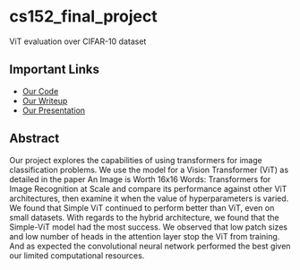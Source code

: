 # cs152_final_project
ViT evaluation over CIFAR-10 dataset

## Important Links

* [Our Code](https://github.com/f-wright/ViT-implementation/tree/d7c5d79dc8656cc55ae0ce606a4aefad32eaa22e)
* [Our Writeup](https://hwalters361.github.io/cs152_final_project/)
* [Our Presentation](https://youtu.be/jW1Box9xh9U)

## Abstract

Our project explores the capabilities of using transformers for image classification problems. We use the model for a Vision Transformer (ViT) as detailed in the paper An Image is Worth 16x16 Words: Transformers for Image Recognition at Scale and compare its performance against other ViT architectures, then examine it when the value of hyperparameters is varied. We found that Simple ViT continued to perform better than ViT, even on small datasets. With regards to the hybrid architecture, we found that the Simple-ViT model had the most success. We observed that low patch sizes and low number of heads in the attention layer stop the ViT from training. And as expected the convolutional neural network performed the best given our limited computational resources.
